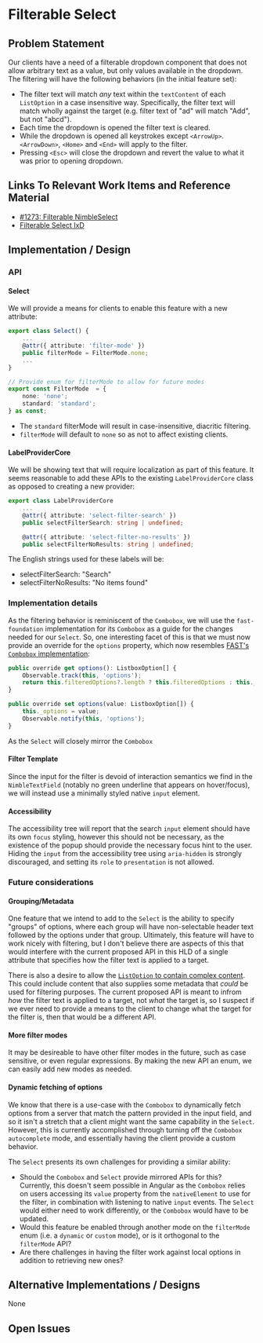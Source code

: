 # Filterable Select

## Problem Statement

Our clients have a need of a filterable dropdown component that does not allow arbitrary text as a value, but only values available in the dropdown. The filtering will have the following behaviors (in the initial feature set):

-   The filter text will match _any_ text within the `textContent` of each `ListOption` in a case insensitive way. Specifically, the filter text will match wholly against the target (e.g. filter text of "ad" will match "Add", but not "abcd").
-   Each time the dropdown is opened the filter text is cleared.
-   While the dropdown is opened all keystrokes except `<ArrowUp>`. `<ArrowDown>`, `<Home>` and `<End>` will apply to the filter.
-   Pressing `<Esc>` will close the dropdown and revert the value to what it was prior to opening dropdown.

## Links To Relevant Work Items and Reference Material

-   [#1273: Filterable NimbleSelect](https://github.com/ni/nimble/issues/1273)
-   [Filterable Select IxD](./IxD.md#filter)

## Implementation / Design

### API

#### Select

We will provide a means for clients to enable this feature with a new attribute:

```ts
export class Select() {
    ...
    @attr({ attribute: 'filter-mode' })
    public filterMode = FilterMode.none;
    ...
}

// Provide enum for filterMode to allow for future modes
export const FilterMode  = {
    none: 'none';
    standard: 'standard';
} as const;
```
- The `standard` filterMode will result in case-insensitive, diacritic filtering.
- `filterMode` will default to `none` so as not to affect existing clients.

#### LabelProviderCore

We will be showing text that will require localization as part of this feature. It seems reasonable to add these APIs to the existing `LabelProviderCore` class as opposed to creating a new provider:

```ts
export class LabelProviderCore
    ...
    @attr({ attribute: 'select-filter-search' })
    public selectFilterSearch: string | undefined;

    @attr({ attribute: 'select-filter-no-results' })
    public selectFilterNoResults: string | undefined;
```

The English strings used for these labels will be:

-   selectFilterSearch: "Search"
-   selectFilterNoResults: "No items found"

### Implementation details

As the filtering behavior is reminiscent of the `Combobox`, we will use the `fast-foundation` implementation for its `Combobox` as a guide for the changes needed for our `Select`. So, one interesting facet of this is that we must now provide an override for the `options` property, which now resembles [FAST's `Combobox` implementation](https://github.com/microsoft/fast/blob/8023f7ee8458ac147dee4dadb9b72ce45a142a1f/packages/web-components/fast-foundation/src/combobox/combobox.ts#L170):

```ts
public override get options(): ListboxOption[] {
    Observable.track(this, 'options');
    return this.filteredOptions?.length ? this.filteredOptions : this._options;
}

public override set options(value: ListboxOption[]) {
    this._options = value;
    Observable.notify(this, 'options');
}
```
As the `Select` will closely mirror the `Combobox` 

#### Filter Template

Since the input for the filter is devoid of interaction semantics we find in the `NimbleTextField` (notably no green underline that appears on hover/focus), we will instead use a minimally styled native `input` element.

#### Accessibility

The accessibility tree will report that the search `input` element should have its own `focus` styling, however this should not be necessary, as the existence of the popup should provide the necessary focus hint to the user. Hiding the `input` from the accessibility tree using `aria-hidden` is strongly discouraged, and setting its `role` to `presentation` is not allowed.

### Future considerations

#### Grouping/Metadata

One feature that we intend to add to the `Select` is the ability to specify "groups" of options, where each group will have non-selectable header text followed by the options under that group. Ultimately, this feature will have to work nicely with filtering, but I don't believe there are aspects of this that would interfere with the current proposed API in this HLD of a single attribute that specifies how the filter text is applied to a target.

There is also a desire to allow the [`ListOption` to contain complex content](https://github.com/ni/nimble/issues/1135). This could include content that also supplies some metadata that _could_ be used for filtering purposes. The current proposed API is meant to infrom _how_ the filter text is applied to a target, not _what_ the target is, so I suspect if we ever need to provide a means to the client to change what the target for the filter is, then that would be a different API.

#### More filter modes

It may be desireable to have other filter modes in the future, such as case sensitive, or even regular expressions. By making the new API an enum, we can easily add new modes as needed.

#### Dynamic fetching of options

We know that there is a use-case with the `Combobox` to dynamically fetch options from a server that match the pattern provided in the input field, and so it isn't a stretch that a client might want the same capability in the `Select`. However, this is currently accomplished through turning off the `Combobox` `autocomplete` mode, and essentially having the client provide a custom behavior.

The `Select` presents its own challenges for providing a similar ability:
- Should the `Combobox` and `Select` provide mirrored APIs for this? Currently, this doesn't seem possible in Angular as the `Combobox` relies on users accessing its `value` property from the `nativeElement` to use for the filter, in combination with listening to native `input` events. The `Select` would either need to work differently, or the `Combobox` would have to be updated.
- Would this feature be enabled through another mode on the `filterMode` enum (i.e. a `dynamic` or `custom` mode), or is it orthogonal to the `filterMode` API?
- Are there challenges in having the filter work against local options in addition to retrieving new ones?

## Alternative Implementations / Designs

None

## Open Issues
